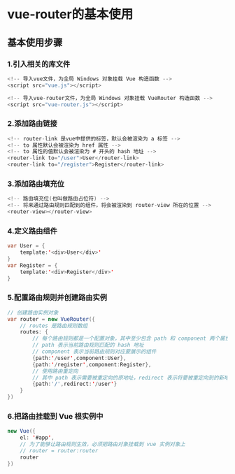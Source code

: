 # vue-router的基本使用

## 基本使用步骤

### 1.引入相关的库文件

~~~java
<!-- 导入vue文件，为全局 Windows 对象挂载 Vue 构造函数 -->
<script src="vue.js"></script>

<!-- 导入vue-router文件，为全局 Windows 对象挂载 VueRouter 构造函数 -->
<script src="vue-router.js"></script>
~~~

### 2.添加路由链接

~~~java
<!-- router-link 是vue中提供的标签，默认会被渲染为 a 标签 -->
<!-- to 属性默认会被渲染为 href 属性 -->
<!-- to 属性的值默认会被渲染为 # 开头的 hash 地址 -->
<router-link to="/user">User</router-link>
<router-link to="/register">Register</router-link>
~~~

### 3.添加路由填充位

~~~java
<!-- 路由填充位(也叫做路由占位符) -->
<!-- 将来通过路由规则匹配到的组件，将会被渲染到 router-view 所在的位置 -->
<router-view></router-view>
~~~

### 4.定义路由组件

~~~java
var User = {
    template:'<div>User</div>'
}
var Register = {
    template:'<div>Register</div>'
}
~~~

### 5.配置路由规则并创建路由实例

~~~java
// 创建路由实例对象
var router = new VueRouter({
    // routes 是路由规则数组
    routes: {
        // 每个路由规则都是一个配置对象，其中至少包含 path 和 component 两个属性：
        // path 表示当前路由规则匹配的 hash 地址
        // component 表示当前路由规则对应要展示的组件
        {path:'/user',component:User},
		{path:'/register',component:Register},
        // 使用路由重定向
        // 其中 path 表示需要被重定向的原地址，redirect 表示将要被重定向到的新地址
        {path:'/',redirect:'/user'}
    }
})
~~~

### 6.把路由挂载到 Vue 根实例中

~~~java
new Vue({
    el: '#app',
    // 为了能够让路由规则生效，必须把路由对象挂载到 vue 实例对象上
    // router = router:router
    router
})
~~~



